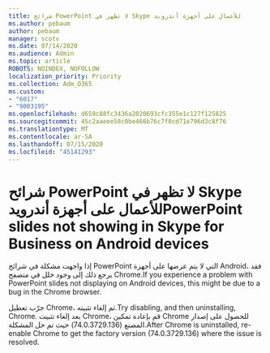 ```yaml
---
title: شرائح PowerPoint لا تظهر في Skype للأعمال على أجهزة أندرويد
ms.author: pebaum
author: pebaum
manager: scotv
ms.date: 07/14/2020
ms.audience: Admin
ms.topic: article
ROBOTS: NOINDEX, NOFOLLOW
localization_priority: Priority
ms.collection: Adm_O365
ms.custom:
- "6017"
- "9003195"
ms.openlocfilehash: d659c88fc3436a2020693cfc355e1c127f125825
ms.sourcegitcommit: 45c2aaeee58c0be466b76c7f0cd71e796d3c8f76
ms.translationtype: MT
ms.contentlocale: ar-SA
ms.lasthandoff: 07/15/2020
ms.locfileid: "45141293"
---
```

# <a name="powerpoint-slides-not-showing-in-skype-for-business-on-android-devices"></a><span data-ttu-id="cd574-102">شرائح PowerPoint لا تظهر في Skype للأعمال على أجهزة أندرويد</span><span class="sxs-lookup"><span data-stu-id="cd574-102">PowerPoint slides not showing in Skype for Business on Android devices</span></span>

<span data-ttu-id="cd574-103">إذا واجهت مشكلة في شرائح PowerPoint التي لا يتم عرضها على أجهزة Android، فقد يرجع ذلك إلى وجود خلل في متصفح Chrome.</span><span class="sxs-lookup"><span data-stu-id="cd574-103">If you experience a problem with PowerPoint slides not displaying on Android devices, this might be due to a bug in the Chrome browser.</span></span>

<span data-ttu-id="cd574-104">جرّب تعطيل Chrome، ثم إلغاء تثبيته.</span><span class="sxs-lookup"><span data-stu-id="cd574-104">Try disabling, and then uninstalling, Chrome.</span></span> <span data-ttu-id="cd574-105">بعد إلغاء تثبيت Chrome، قم بإعادة تمكين Chrome للحصول على إصدار المصنع (74.0.3729.136) حيث تم حل المشكلة.</span><span class="sxs-lookup"><span data-stu-id="cd574-105">After Chrome is uninstalled, re-enable Chrome to get the factory version (74.0.3729.136) where the issue is resolved.</span></span>